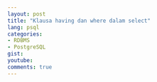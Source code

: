 ```yaml
---
layout: post
title: "Klausa having dan where dalam select"
lang: psql
categories:
- RDBMS
- PostgreSQL
gist: 
youtube: 
comments: true
---
```


